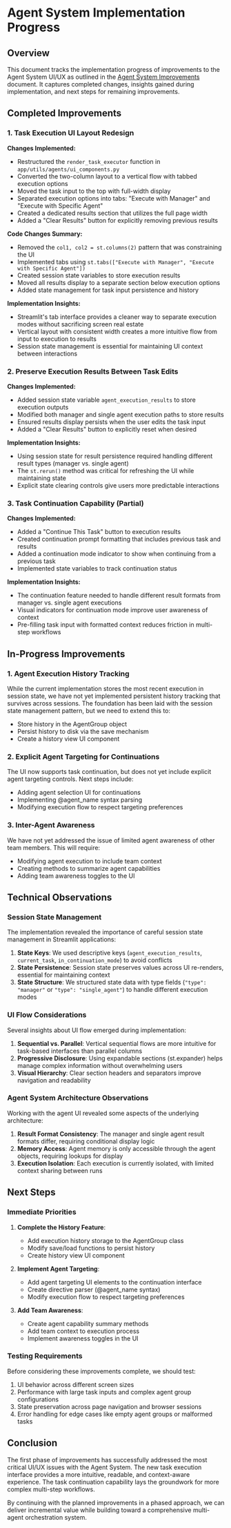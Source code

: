 # Agent System Implementation Progress

## Overview

This document tracks the implementation progress of improvements to the Agent System UI/UX as outlined in the [Agent System Improvements](agent_system_improvements.md) document. It captures completed changes, insights gained during implementation, and next steps for remaining improvements.

## Completed Improvements

### 1. Task Execution UI Layout Redesign

**Changes Implemented:**
- Restructured the `render_task_executor` function in `app/utils/agents/ui_components.py`
- Converted the two-column layout to a vertical flow with tabbed execution options
- Moved the task input to the top with full-width display
- Separated execution options into tabs: "Execute with Manager" and "Execute with Specific Agent"
- Created a dedicated results section that utilizes the full page width
- Added a "Clear Results" button for explicitly removing previous results

**Code Changes Summary:**
- Removed the `col1, col2 = st.columns(2)` pattern that was constraining the UI
- Implemented tabs using `st.tabs(["Execute with Manager", "Execute with Specific Agent"])`
- Created session state variables to store execution results
- Moved all results display to a separate section below execution options
- Added state management for task input persistence and history

**Implementation Insights:**
- Streamlit's tab interface provides a cleaner way to separate execution modes without sacrificing screen real estate
- Vertical layout with consistent width creates a more intuitive flow from input to execution to results
- Session state management is essential for maintaining UI context between interactions

### 2. Preserve Execution Results Between Task Edits

**Changes Implemented:**
- Added session state variable `agent_execution_results` to store execution outputs
- Modified both manager and single agent execution paths to store results
- Ensured results display persists when the user edits the task input
- Added a "Clear Results" button to explicitly reset when desired

**Implementation Insights:**
- Using session state for result persistence required handling different result types (manager vs. single agent)
- The `st.rerun()` method was critical for refreshing the UI while maintaining state
- Explicit state clearing controls give users more predictable interactions

### 3. Task Continuation Capability (Partial)

**Changes Implemented:**
- Added a "Continue This Task" button to execution results
- Created continuation prompt formatting that includes previous task and results
- Added a continuation mode indicator to show when continuing from a previous task
- Implemented state variables to track continuation status

**Implementation Insights:**
- The continuation feature needed to handle different result formats from manager vs. single agent executions
- Visual indicators for continuation mode improve user awareness of context
- Pre-filling task input with formatted context reduces friction in multi-step workflows

## In-Progress Improvements

### 1. Agent Execution History Tracking

While the current implementation stores the most recent execution in session state, we have not yet implemented persistent history tracking that survives across sessions. The foundation has been laid with the session state management pattern, but we need to extend this to:

- Store history in the AgentGroup object
- Persist history to disk via the save mechanism
- Create a history view UI component

### 2. Explicit Agent Targeting for Continuations

The UI now supports task continuation, but does not yet include explicit agent targeting controls. Next steps include:

- Adding agent selection UI for continuations
- Implementing @agent_name syntax parsing
- Modifying execution flow to respect targeting preferences

### 3. Inter-Agent Awareness

We have not yet addressed the issue of limited agent awareness of other team members. This will require:

- Modifying agent execution to include team context
- Creating methods to summarize agent capabilities
- Adding team awareness toggles to the UI

## Technical Observations

### Session State Management

The implementation revealed the importance of careful session state management in Streamlit applications:

1. **State Keys**: We used descriptive keys (`agent_execution_results`, `current_task`, `in_continuation_mode`) to avoid conflicts
2. **State Persistence**: Session state preserves values across UI re-renders, essential for maintaining context
3. **State Structure**: We structured state data with type fields (`"type": "manager"` or `"type": "single_agent"`) to handle different execution modes

### UI Flow Considerations

Several insights about UI flow emerged during implementation:

1. **Sequential vs. Parallel**: Vertical sequential flows are more intuitive for task-based interfaces than parallel columns
2. **Progressive Disclosure**: Using expandable sections (st.expander) helps manage complex information without overwhelming users
3. **Visual Hierarchy**: Clear section headers and separators improve navigation and readability

### Agent System Architecture Observations

Working with the agent UI revealed some aspects of the underlying architecture:

1. **Result Format Consistency**: The manager and single agent result formats differ, requiring conditional display logic
2. **Memory Access**: Agent memory is only accessible through the agent objects, requiring lookups for display
3. **Execution Isolation**: Each execution is currently isolated, with limited context sharing between runs

## Next Steps

### Immediate Priorities

1. **Complete the History Feature**:
   - Add execution history storage to the AgentGroup class
   - Modify save/load functions to persist history
   - Create history view UI component

2. **Implement Agent Targeting**:
   - Add agent targeting UI elements to the continuation interface
   - Create directive parser (@agent_name syntax)
   - Modify execution flow to respect targeting preferences

3. **Add Team Awareness**:
   - Create agent capability summary methods
   - Add team context to execution process
   - Implement awareness toggles in the UI

### Testing Requirements

Before considering these improvements complete, we should test:

1. UI behavior across different screen sizes
2. Performance with large task inputs and complex agent group configurations
3. State preservation across page navigation and browser sessions
4. Error handling for edge cases like empty agent groups or malformed tasks

## Conclusion

The first phase of improvements has successfully addressed the most critical UI/UX issues with the Agent System. The new task execution interface provides a more intuitive, readable, and context-aware experience. The task continuation capability lays the groundwork for more complex multi-step workflows.

By continuing with the planned improvements in a phased approach, we can deliver incremental value while building toward a comprehensive multi-agent orchestration system. 